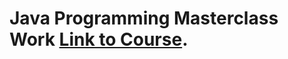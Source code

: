# Java Programming Masterclass Work [Link to Course](https://www.udemy.com/course/java-the-complete-java-developer-course/).


